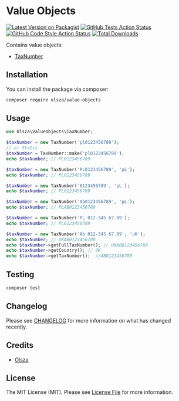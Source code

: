 # Value Objects

[![Latest Version on Packagist](https://img.shields.io/packagist/v/olsza/value-objects.svg?style=flat-square)](https://packagist.org/packages/olsza/value-objects)
[![GitHub Tests Action Status](https://img.shields.io/github/workflow/status/olsza/value-objects/run-tests?label=tests)](https://github.com/olsza/value-objects/actions?query=workflow%3Arun-tests+branch%3Amain)
[![GitHub Code Style Action Status](https://img.shields.io/github/workflow/status/olsza/value-objects/Check%20&%20fix%20styling?label=code%20style)](https://github.com/olsza/value-objects/actions?query=workflow%3A"Check+%26+fix+styling"+branch%3Amain)
[![Total Downloads](https://img.shields.io/packagist/dt/olsza/value-objects.svg?style=flat-square)](https://packagist.org/packages/olsza/value-objects)

Contains value objects:

- [TaxNumber](https://github.com/olsza/value-objects/blob/main/src/TaxNumber.php)


## Installation

You can install the package via composer:

```bash
composer require olsza/value-objects
```

## Usage

```php
use Olsza\ValueObjects\TaxNumber;

$taxNumber = new TaxNumber('pl0123456789');
// or Static
$taxNumber = TaxNumber::make('pl0123456789');
echo $taxNumber; // PL0123456789

$taxNumber = new TaxNumber('PL0123456789', 'pL');
echo $taxNumber; // PL0123456789

$taxNumber = new TaxNumber('0123456789', 'pL');
echo $taxNumber; // PL0123456789

$taxNumber = new TaxNumber('Ab0123456789', 'pL');
echo $taxNumber; // PLAB0123456789

$taxNumber = new TaxNumber('PL 012-345 67.89');
echo $taxNumber; // PL0123456789

$taxNumber = new TaxNumber('Ab 012-345 67.89', 'uK');
echo $taxNumber; // UKAB0123456789
echo $taxNumber->getFullTaxNumber(); // UKAB0123456789
echo $taxNumber->getCountry(); // UK 
echo $taxNumber->getTaxNumber();  //AB0123456789 
```

## Testing

```bash
composer test
```

## Changelog

Please see [CHANGELOG](CHANGELOG.md) for more information on what has changed recently.

## Credits

- [Olsza](https://github.com/olsza)

## License

The MIT License (MIT). Please see [License File](LICENSE.md) for more information.
